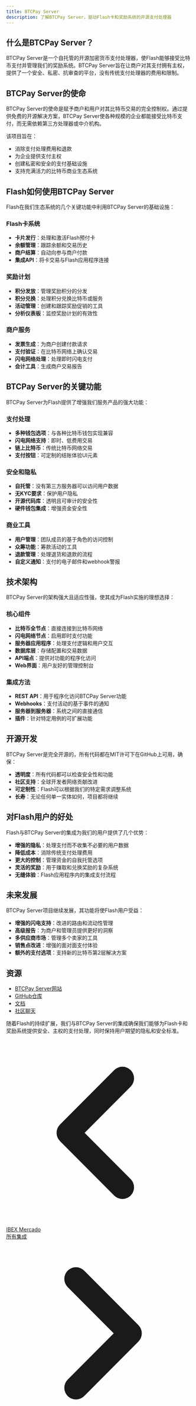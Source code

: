 ```yaml
---
title: BTCPay Server
description: 了解BTCPay Server，驱动Flash卡和奖励系统的开源支付处理器
---
```


## 什么是BTCPay Server？

BTCPay Server是一个自托管的开源加密货币支付处理器，使Flash能够接受比特币支付并管理我们的奖励系统。BTCPay Server旨在让商户对其支付拥有主权，提供了一个安全、私密、抗审查的平台，没有传统支付处理器的费用和限制。

## BTCPay Server的使命

BTCPay Server的使命是赋予商户和用户对其比特币交易的完全控制权。通过提供免费的开源解决方案，BTCPay Server使各种规模的企业都能接受比特币支付，而无需依赖第三方处理器或中介机构。

该项目旨在：

- 消除支付处理费用和退款
- 为企业提供支付主权
- 创建私密和安全的支付基础设施
- 支持充满活力的比特币商业生态系统

## Flash如何使用BTCPay Server

Flash在我们生态系统的几个关键功能中利用BTCPay Server的基础设施：

### Flash卡系统

- **卡片发行**：处理和激活Flash预付卡
- **余额管理**：跟踪余额和交易历史
- **商户结算**：自动向参与商户付款
- **集成API**：将卡交易与Flash应用程序连接

### 奖励计划

- **积分发放**：管理奖励积分的分发
- **积分兑换**：处理积分兑换比特币或服务
- **活动管理**：创建和跟踪奖励促销的工具
- **分析仪表板**：监控奖励计划的有效性

### 商户服务

- **发票生成**：为商户创建付款请求
- **支付验证**：在比特币网络上确认交易
- **闪电网络处理**：处理即时闪电支付
- **会计工具**：生成商户交易报告

## BTCPay Server的关键功能

BTCPay Server为Flash提供了增强我们服务产品的强大功能：

### 支付处理

- **多种钱包选项**：与各种比特币钱包实现兼容
- **闪电网络支持**：即时、低费用交易
- **链上比特币**：传统比特币网络交易
- **支付按钮**：可定制的结账体验UI元素

### 安全和隐私

- **自托管**：没有第三方服务器可以访问用户数据
- **无KYC要求**：保护用户隐私
- **开源代码库**：透明且可审计的安全性
- **硬件钱包集成**：增强资金安全性

### 商业工具

- **用户管理**：团队成员的基于角色的访问控制
- **众筹功能**：筹款活动的工具
- **退款管理**：处理退货和退款的流程
- **自定义通知**：支付的电子邮件和webhook警报

## 技术架构

BTCPay Server的架构强大且适应性强，使其成为Flash实施的理想选择：

### 核心组件

- **比特币全节点**：直接连接到比特币网络
- **闪电网络节点**：启用即时支付功能
- **服务器应用程序**：处理支付逻辑和用户交互
- **数据库层**：存储配置和交易数据
- **API端点**：提供对功能的程序化访问
- **Web界面**：用户友好的管理控制台

### 集成方法

- **REST API**：用于程序化访问BTCPay Server功能
- **Webhooks**：支付活动的基于事件的通知
- **服务器到服务器**：系统之间的直接通信
- **插件**：针对特定用例的可扩展功能

## 开源开发

BTCPay Server是完全开源的，所有代码都在MIT许可下在GitHub上可用，确保：

- **透明度**：所有代码都可以检查安全性和功能
- **社区支持**：全球开发者网络贡献改进
- **可定制性**：Flash可以根据我们的特定需求调整系统
- **长寿**：无论任何单一实体如何，项目都将继续

## 对Flash用户的好处

Flash与BTCPay Server的集成为我们的用户提供了几个优势：

- **增强的隐私**：处理支付而不收集不必要的用户数据
- **降低成本**：消除传统支付处理费用
- **更大的控制**：管理资金的自我托管选项
- **灵活的奖励**：用于赚取和兑换奖励的复杂系统
- **无缝体验**：Flash应用程序内的集成支付流程

## 未来发展

BTCPay Server项目继续发展，其功能将使Flash用户受益：

- **增强的闪电支持**：改进的路由和流动性管理
- **高级报告**：为商户和管理员提供更好的洞察
- **多供应商市场**：管理多个卖家的工具
- **销售点改进**：增强的面对面支付体验
- **额外的支付选项**：支持新的比特币第2层解决方案

## 资源

- [BTCPay Server网站](https://btcpayserver.org)
- [GitHub仓库](https://github.com/btcpayserver/btcpayserver)
- [文档](https://docs.btcpayserver.org)
- [社区聊天](https://chat.btcpayserver.org)

随着Flash的持续扩展，我们与BTCPay Server的集成确保我们能够为Flash卡和奖励系统提供安全、主权的支付处理，同时保持用户期望的隐私和安全标准。

<!-- Navigation links -->
<div class="flex justify-between items-center mt-8 pt-4 border-t border-zinc-200 dark:border-zinc-700">
  <div class="w-1/3 text-left">
    <a href="ibex-mercado" class="inline-flex items-center bg-purple-600 hover:bg-purple-700 text-white rounded-md transition-colors px-4 py-2 text-sm font-medium shadow-sm hover:shadow-md">
      <svg xmlns="http://www.w3.org/2000/svg" class="h-6 w-6 mr-2" fill="none" viewBox="0 0 24 24" stroke="currentColor">
        <path stroke-linecap="round" stroke-linejoin="round" stroke-width="3" d="M15 19l-7-7 7-7" />
      </svg>
      IBEX Mercado
    </a>
  </div>
  <div class="w-1/3 text-center">
    <!-- Optional center content -->
  </div>
  <div class="w-1/3 text-right">
    <a href="third-party-vendors" class="inline-flex items-center bg-purple-600 hover:bg-purple-700 text-white rounded-md transition-colors px-4 py-2 text-sm font-medium shadow-sm hover:shadow-md">
      所有集成
      <svg xmlns="http://www.w3.org/2000/svg" class="h-6 w-6 ml-2" fill="none" viewBox="0 0 24 24" stroke="currentColor">
        <path stroke-linecap="round" stroke-linejoin="round" stroke-width="3" d="M9 5l7 7-7 7" />
      </svg>
    </a>
  </div>
</div>